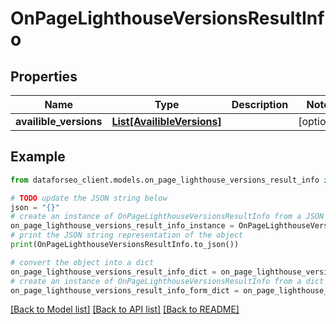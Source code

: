 # OnPageLighthouseVersionsResultInfo


## Properties

Name | Type | Description | Notes
------------ | ------------- | ------------- | -------------
**availible_versions** | [**List[AvailibleVersions]**](AvailibleVersions.md) |  | [optional] 

## Example

```python
from dataforseo_client.models.on_page_lighthouse_versions_result_info import OnPageLighthouseVersionsResultInfo

# TODO update the JSON string below
json = "{}"
# create an instance of OnPageLighthouseVersionsResultInfo from a JSON string
on_page_lighthouse_versions_result_info_instance = OnPageLighthouseVersionsResultInfo.from_json(json)
# print the JSON string representation of the object
print(OnPageLighthouseVersionsResultInfo.to_json())

# convert the object into a dict
on_page_lighthouse_versions_result_info_dict = on_page_lighthouse_versions_result_info_instance.to_dict()
# create an instance of OnPageLighthouseVersionsResultInfo from a dict
on_page_lighthouse_versions_result_info_form_dict = on_page_lighthouse_versions_result_info.from_dict(on_page_lighthouse_versions_result_info_dict)
```
[[Back to Model list]](../README.md#documentation-for-models) [[Back to API list]](../README.md#documentation-for-api-endpoints) [[Back to README]](../README.md)


